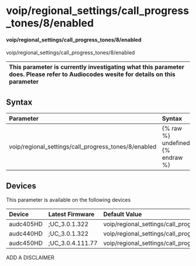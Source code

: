 ﻿---
description: voip/regional_settings/call_progress_tones/8/enabled
search: false
---

# voip/regional_settings/call_progress_tones/8/enabled

#### voip/regional_settings/call_progress_tones/8/enabled

voip/regional_settings/call_progress_tones/8/enabled


| This parameter is currently investigating what this parameter does. Please refer to Audiocodes wesite for details on this parameter | 
| :--- |

## Syntax
| Parameter | Syntax |
| :--- | :--- |
|voip/regional_settings/call_progress_tones/8/enabled | {% raw %} undefined {% endraw %}|

## Devices
This parameter is available on the following devices

| Device | Latest Firmware | Default Value |
|:---|:---|:---|
| audc405HD | ;UC_3.0.1.322 | voip/regional_settings/call_progress_tones/8/enabled=1 
| audc440HD | ;UC_3.0.1.322 | voip/regional_settings/call_progress_tones/8/enabled=1 
| audc450HD | ;UC_3.0.4.111.77 | voip/regional_settings/call_progress_tones/8/enabled=1 

ADD A DISCLAIMER
